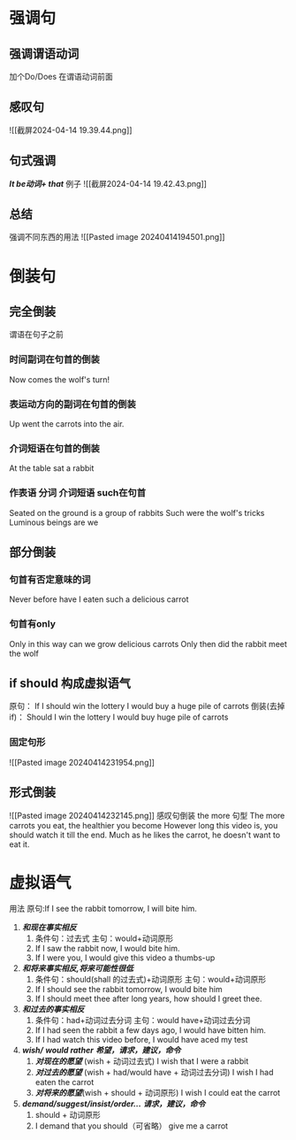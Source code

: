 # 强调句
## 强调谓语动词
加个Do/Does 在谓语动词前面
## 感叹句
![[截屏2024-04-14 19.39.44.png]]
## 句式强调
***It be动词+ that***
例子
![[截屏2024-04-14 19.42.43.png]]
## 总结
强调不同东西的用法
![[Pasted image 20240414194501.png]]
# 倒装句
## 完全倒装 
谓语在句子之前
### 时间副词在句首的倒装
Now comes the wolf's turn!
### 表运动方向的副词在句首的倒装
Up went the carrots into the air.
### 介词短语在句首的倒装
At the table sat a rabbit

### 作表语 分词 介词短语 such在句首

Seated on the ground is a group of rabbits
Such were the wolf's tricks
Luminous beings are we

## 部分倒装
### 句首有否定意味的词
Never before have I eaten such a delicious carrot
### 句首有only
 Only in this way can we grow delicious carrots
 Only then did the rabbit meet the wolf
## if should 构成虚拟语气
原句：
If I should win the lottery I would buy a huge pile of carrots
倒装(去掉if)：
Should I win the lottery I would buy huge pile of carrots

### 固定句形
![[Pasted image 20240414231954.png]]

## 形式倒装
![[Pasted image 20240414232145.png]]
感叹句倒装
the more 句型
The more carrots you eat, the healthier you become
However long this video is, you should watch it till the end.
Much as he likes the carrot, he doesn't want to eat it.
# 虚拟语气
用法 原句:If I see the rabbit tomorrow, I will bite him.
1. ***和现在事实相反*** 
	1. 条件句：过去式  主句：would+动词原形
	2. If I saw the rabbit now, I would bite him.
	3. If I were you, I would give this video a thumbs-up
2. ***和将来事实相反,将来可能性很低*** 
	1. 条件句：should(shall 的过去式)+动词原形  主句：would+动词原形
	2. If I should see the rabbit tomorrow, I would bite him
	3. If I should meet thee after long years, how should I greet thee.
3. ***和过去的事实相反***  
	1. 条件句：had+动词过去分词  主句：would have+动词过去分词
	2. If I had seen the rabbit a few days ago, I would have bitten him.
	3. If I had watch this video before, I would have aced my test
4. ***wish/***  ***would rather*** ***希望，请求，建议，命令***
	1. ***对现在的愿望*** (wish + 动词过去式)  I wish that I were a rabbit
	2. ***对过去的愿望*** (wish + had/would have + 动词过去分词)  I wish I had eaten the carrot
	3. ***对将来的愿望***(wish + should + 动词原形)   I wish I could eat the carrot
5. ***demand/suggest/insist/order...*** ***请求，建议，命令***
	1.  should + 动词原形
	2.  I demand that you should（可省略） give me a carrot






